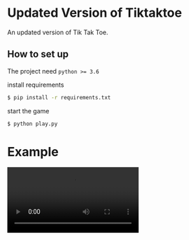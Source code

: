 # Updated Version of Tiktaktoe

An updated version of Tik Tak Toe.

## How to set up

The project need `python >= 3.6`

install requirements

```sh
$ pip install -r requirements.txt
```

start the game


```sh
$ python play.py
```

# Example
<video controls autoplay>
  <source src="./assets/tiktaktoe.mp4" type="video/mp4">
</video>